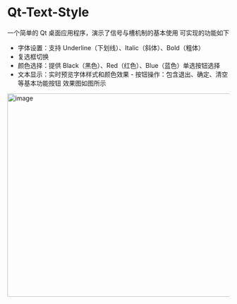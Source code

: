 # Qt-Text-Style
一个简单的 Qt 桌面应用程序，演示了信号与槽机制的基本使用 
 可实现的功能如下 
- 字体设置：支持 Underline（下划线）、Italic（斜体）、Bold（粗体）
- 复选框切换
- 颜色选择：提供 Black（黑色）、Red（红色）、Blue（蓝色）单选按钮选择
- 文本显示：实时预览字体样式和颜色效果 - 按钮操作：包含退出、确定、清空等基本功能按钮
 效果图如图所示
<img width="534" height="460" alt="image" src="https://github.com/user-attachments/assets/5318ed14-4fa6-4546-9e50-ad9d7cb1d455" />
